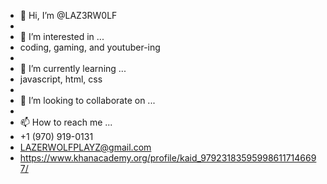 - 👋 Hi, I’m @LAZ3RW0LF
- 
- 👀 I’m interested in ...
- coding, gaming, and youtuber-ing
- 
- 🌱 I’m currently learning ...
- javascript, html, css
- 
- 💞️ I’m looking to collaborate on ...
- 
- 📫 How to reach me ...
- +1 (970) 919-0131
- LAZERWOLFPLAYZ@gmail.com
- https://www.khanacademy.org/profile/kaid_979231835959986117146697/

<!---
LAZ3RW0LF/LAZ3RW0LF is a ✨ special ✨ repository because its `README.md` (this file) appears on your GitHub profile.
You can click the Preview link to take a look at your changes.
--->
